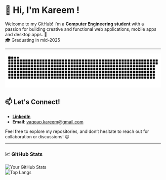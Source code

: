 # 👋 Hi, I'm Kareem !  

Welcome to my GitHub! I'm a **Computer Engineering student** with a passion for building creative and functional web applications, mobile apps and desktop apps. 🚀  
🎓 Graduating in mid-2025


---
<p align="center">
  <img src="/assets/snake.svg" alt="Snake animation" />
</p>


## 📫 Let's Connect!  

- [**LinkedIn**](https://www.linkedin.com/in/kareem-yaqoup/)
- **Email**: yaqoup.kareem@gmail.com 

Feel free to explore my repositories, and don’t hesitate to reach out for collaboration or discussions! 😊  

---

### 📈 GitHub Stats  

![Your GitHub Stats](https://github-readme-stats.vercel.app/api?username=engkareeem&show_icons=true&theme=radical)  
![Top Langs](https://github-readme-stats.vercel.app/api/top-langs/?username=engkareeem&layout=compact)


